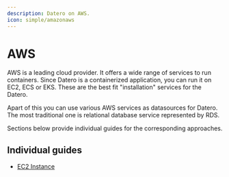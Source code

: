 ```yaml
---
description: Datero on AWS.
icon: simple/amazonaws
---
```


# AWS
AWS is a leading cloud provider. It offers a wide range of services to run containers.
Since Datero is a containerized application, you can run it on EC2, ECS or EKS.
These are the best fit "installation" services for the Datero.

Apart of this you can use various AWS services as datasources for Datero.
The most traditional one is relational database service represented by RDS.

Sections below provide individual guides for the corresponding approaches.

## Individual guides
- [EC2 Instance](ec2.md)
<!--
- [Elastic Container Service (ECS)](ecs.md)
- [Elastic Kuberneters Service (EKS)](eks.md)
- [Relational Database Service (RDS)](rds.md)
-->
